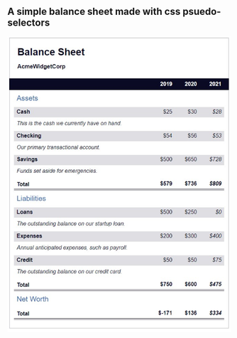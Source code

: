 <h2>A simple balance sheet made with css psuedo-selectors</h2>

<img src="./blncsht.jpg" style="display:block, margin-left:auto, margin-right:auto">
